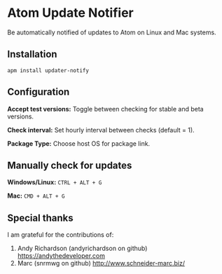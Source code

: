 # Atom Update Notifier

Be automatically notified of updates to Atom on Linux and Mac systems.

## Installation

    apm install updater-notify

## Configuration
**Accept test versions:** Toggle between checking for stable and beta versions.

**Check interval:** Set hourly interval between checks (default = 1).

**Package Type:** Choose host OS for package link.

## Manually check for updates


**Windows/Linux:** `CTRL + ALT + G`

**Mac:** `CMD + ALT + G`

## Special thanks

I am grateful for the contributions of:

1. Andy Richardson (andyrichardson on github) https://andythedeveloper.com
1. Marc (snrmwg on github) http://www.schneider-marc.biz/
